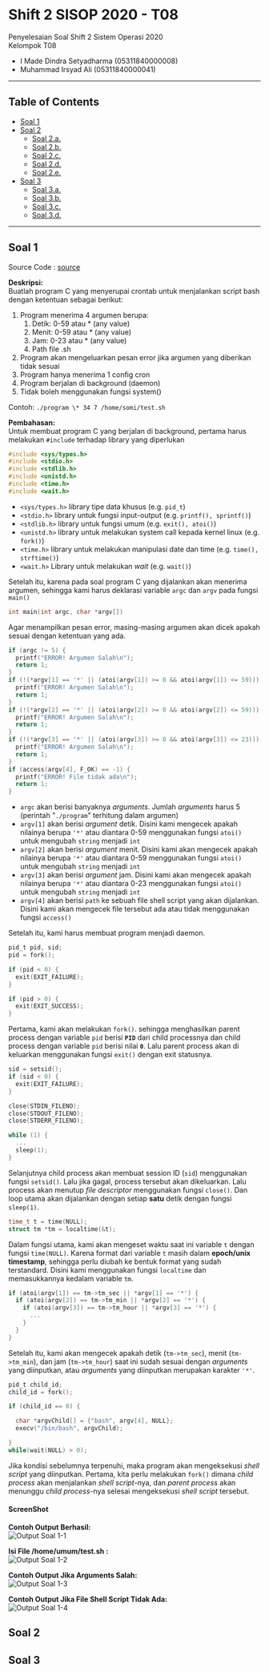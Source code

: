 # Shift 2 SISOP 2020 - T08
Penyelesaian Soal Shift 2 Sistem Operasi 2020\
Kelompok T08
  * I Made Dindra Setyadharma (05311840000008)
  * Muhammad Irsyad Ali (05311840000041)

---
## Table of Contents
* [Soal 1](#soal-1)
* [Soal 2](#soal-2)
  * [Soal 2.a.](#soal-2a)
  * [Soal 2.b.](#soal-2b)
  * [Soal 2.c.](#soal-2c)
  * [Soal 2.d.](#soal-2d)
  * [Soal 2.e.](#soal-2e)
* [Soal 3](#soal-3)
  * [Soal 3.a.](#soal-3a)
  * [Soal 3.b.](#soal-3b)
  * [Soal 3.c.](#soal-3c)
  * [Soal 3.d.](#soal-3d)
---

## Soal 1
Source Code : [source](https://github.com/DSlite/SoalShiftSISOP20_modul2_T08/blob/master/soal1/soal1.c)

**Deskripsi:**\
Buatlah program C yang menyerupai crontab untuk menjalankan script bash dengan ketentuan sebagai berikut:
1. Program menerima 4 argumen berupa:
    1. Detik: 0-59 atau * (any value)
    2. Menit: 0-59 atau * (any value)
    3. Jam: 0-23 atau * (any value)
    4. Path file .sh
2. Program akan mengeluarkan pesan error jika argumen yang  diberikan tidak sesuai
3. Program hanya menerima 1 config cron
4. Program berjalan di background (daemon)
5. Tidak boleh menggunakan fungsi system()

Contoh: `./program \* 34 7 /home/somi/test.sh`

**Pembahasan:**\
Untuk membuat program C yang berjalan di background, pertama harus melakukan `#include` terhadap library yang diperlukan

``` c
#include <sys/types.h>
#include <stdio.h>
#include <stdlib.h>
#include <unistd.h>
#include <time.h>
#include <wait.h>
```

* `<sys/types.h>` library tipe data khusus (e.g. `pid_t`)
* `<stdio.h>` library untuk fungsi input-output (e.g. `printf(), sprintf()`)
* `<stdlib.h>` library untuk fungsi umum (e.g. `exit(), atoi()`)
* `<unistd.h>` library untuk melakukan system call kepada kernel linux (e.g. `fork()`)
* `<time.h>` library untuk melakukan manipulasi date dan time (e.g. `time(), strftime()`)
* `<wait.h>` Library untuk melakukan *wait* (e.g. `wait()`)

Setelah itu, karena pada soal program C yang dijalankan akan menerima argumen, sehingga kami harus deklarasi variable `argc` dan `argv` pada fungsi `main()`

```c
int main(int argc, char *argv[])
```

Agar menampilkan pesan error, masing-masing argumen akan dicek apakah sesuai dengan ketentuan yang ada.

```c
if (argc != 5) {
  printf("ERROR! Argumen Salah\n");
  return 1;
}
if (!(*argv[1] == '*' || (atoi(argv[1]) >= 0 && atoi(argv[1]) <= 59))) {
  printf("ERROR! Argumen Salah\n");
  return 1;
}
if (!(*argv[2] == '*' || (atoi(argv[2]) >= 0 && atoi(argv[2]) <= 59))) {
  printf("ERROR! Argumen Salah\n");
  return 1;
}
if (!(*argv[3] == '*' || (atoi(argv[3]) >= 0 && atoi(argv[3]) <= 23))) {
  printf("ERROR! Argumen Salah\n");
  return 1;
}
if (access(argv[4], F_OK) == -1) {
  printf("ERROR! File tidak ada\n");
  return 1;
}
```

* `argc` akan berisi banyaknya *arguments*. Jumlah *arguments* harus 5 (perintah "`./program`" terhitung dalam argumen)
* `argv[1]` akan berisi *argument* detik. Disini kami mengecek apakah nilainya berupa `'*'` atau diantara 0-59 menggunakan fungsi `atoi()` untuk mengubah `string` menjadi `int`
* `argv[2]` akan berisi *argument* menit. Disini kami akan mengecek apakah nilainya berupa `'*'` atau diantara 0-59 menggunakan fungsi `atoi()` untuk mengubah `string` menjadi `int`
* `argv[3]` akan berisi *argument* jam. Disini kami akan mengecek apakah nilainya berupa `'*'` atau diantara 0-23 menggunakan fungsi `atoi()` untuk mengubah `string` menjadi `int`
* `argv[4]` akan berisi `path` ke sebuah file shell script yang akan dijalankan. Disini kami akan mengecek file tersebut ada atau tidak menggunakan fungsi `access()`

Setelah itu, kami harus membuat program menjadi daemon.

```c
pid_t pid, sid;
pid = fork();

if (pid < 0) {
  exit(EXIT_FAILURE);
}

if (pid > 0) {
  exit(EXIT_SUCCESS);
}
```

Pertama, kami akan melakukan `fork()`. sehingga menghasilkan parent process dengan variable `pid` berisi **`PID`** dari child processnya dan child process dengan variable `pid` berisi nilai **`0`**. Lalu parent process akan di keluarkan menggunakan fungsi `exit()` dengan exit statusnya.

```c
sid = setsid();
if (sid < 0) {
  exit(EXIT_FAILURE);
}

close(STDIN_FILENO);
close(STDOUT_FILENO);
close(STDERR_FILENO);

while (1) {
  ...
  sleep(1);
}
```

Selanjutnya child process akan membuat session ID (`sid`) menggunakan fungsi `setsid()`. Lalu jika gagal, process tersebut akan dikeluarkan. Lalu process akan menutup *file descriptor* menggunakan fungsi `close()`. Dan loop utama akan dijalankan dengan setiap **satu** detik dengan fungsi `sleep(1)`.

```c
time_t t = time(NULL);
struct tm *tm = localtime(&t);
```

Dalam fungsi utama, kami akan mengeset waktu saat ini variable `t` dengan fungsi `time(NULL)`. Karena format dari variable `t` masih dalam **epoch/unix timestamp**, sehingga perlu diubah ke bentuk format yang sudah terstandard. Disini kami menggunakan fungsi `localtime` dan memasukkannya kedalam variable `tm`.

```c
if (atoi(argv[1]) == tm->tm_sec || *argv[1] == '*') {
  if (atoi(argv[2]) == tm->tm_min || *argv[2] == '*') {
    if (atoi(argv[3]) == tm->tm_hour || *argv[3] == '*') {
      ...
    }
  }
}
```

Setelah itu, kami akan mengecek apakah detik (`tm->tm_sec`), menit (`tm->tm_min`), dan jam (`tm->tm_hour`) saat ini sudah sesuai dengan *arguments* yang diinputkan, atau *arguments* yang diinputkan merupakan karakter `'*'`.

```c
pid_t child_id;
child_id = fork();

if (child_id == 0) {

  char *argvChild[] = {"bash", argv[4], NULL};
  execv("/bin/bash", argvChild);

}
while(wait(NULL) > 0);
```

Jika kondisi sebelumnya terpenuhi, maka program akan mengeksekusi *shell script* yang diinputkan. Pertama, kita perlu melakukan `fork()` dimana *child process* akan menjalankan *shell script*-nya, dan *parent process* akan menunggu *child process*-nya selesai mengeksekusi *shell script* tersebut.

#### ScreenShot
**Contoh Output Berhasil:**\
![Output Soal 1-1](https://user-images.githubusercontent.com/17781660/76401535-9c8d7200-63b4-11ea-96ba-04edb884761e.png)

**Isi File /home/umum/test.sh :**\
![Output Soal 1-2](https://user-images.githubusercontent.com/17781660/76400474-f8ef9200-63b2-11ea-8cc9-bd2f1141b83e.png)

**Contoh Output Jika Arguments Salah:**\
![Output Soal 1-3](https://user-images.githubusercontent.com/17781660/76400520-0c026200-63b3-11ea-824a-725c0cb27696.png)

**Contoh Output Jika File Shell Script Tidak Ada:**\
![Output Soal 1-4](https://user-images.githubusercontent.com/17781660/76400554-17ee2400-63b3-11ea-9505-9270a6715594.png)

## Soal 2

## Soal 3

